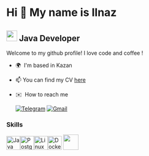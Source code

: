Hi 👋 My name is Ilnaz
======================

<img src="https://emojis.slackmojis.com/emojis/images/1621024394/39092/cat-roll.gif?1621024394" width="28" />  Java Developer
--------------

Welcome to my github profile! I love code and coffee !
* 🌍  I'm based in Kazan
* 📫  You can find my CV [here](https://drive.google.com/file/d/1Bm3i-m7VKPtds1aw-nkF__BIBZe98yHx/view?usp=sharing) 
* ✉️  How to reach me

  [![Telegram](https://img.shields.io/badge/Telegram-2CA5E0?style=for-the-badge&logo=telegram&logoColor=white)](https://t.me/NYNZE)
  [![Gmail](https://img.shields.io/badge/Gmail-D14836?style=for-the-badge&logo=gmail&logoColor=white)](mailto:cicadalk@gmail.com)


### Skills


<p align="left">
<a href="https://www.oracle.com/java/" target="_blank" rel="noreferrer"><img src="https://raw.githubusercontent.com/danielcranney/readme-generator/main/public/icons/skills/java-colored.svg" width="36" height="36" alt="Java" /></a><a href="https://www.postgresql.org/" target="_blank" rel="noreferrer"><img src="https://raw.githubusercontent.com/danielcranney/readme-generator/main/public/icons/skills/postgresql-colored.svg" width="36" height="36" alt="PostgreSQL" /></a><a href="https://www.linux.org" target="_blank" rel="noreferrer"><img src="https://raw.githubusercontent.com/danielcranney/readme-generator/main/public/icons/skills/linux-colored.svg" width="36" height="36" alt="Linux" /></a><a href="https://www.docker.com/" target="_blank" rel="noreferrer"><img src="https://raw.githubusercontent.com/danielcranney/readme-generator/main/public/icons/skills/docker-colored.svg" width="36" height="36" alt="Docker" /></a>
<img src="https://raw.githubusercontent.com/innng/innng/master/assets/kyubey.gif" height="40" />   
</p>
